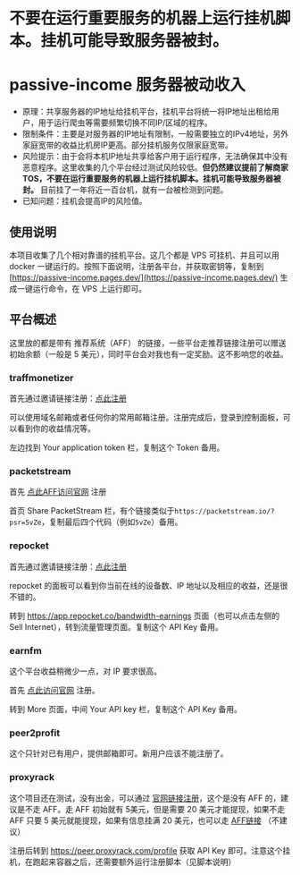 # 不要在运行重要服务的机器上运行挂机脚本。挂机可能导致服务器被封。

# passive-income 服务器被动收入

- 原理：共享服务器的IP地址给挂机平台，挂机平台将统一将IP地址出租给用户，用于运行爬虫等需要频繁切换不同IP/区域的程序。
- 限制条件：主要是对服务器的IP地址有限制，一般需要独立的IPv4地址，另外家庭宽带的收益比机房IP更高。部分挂机服务仅限家庭宽带。
- 风险提示：由于会将本机IP地址共享给客户用于运行程序，无法确保其中没有恶意程序。这里收集的几个平台经过测试风险较低。**但仍然建议提前了解商家 TOS，不要在运行重要服务的机器上运行挂机脚本。挂机可能导致服务器被封。** 目前挂了一年将近一百台机，就有一台被检测到问题。
- 已知问题：挂机会提高IP的风险值。

## 使用说明

本项目收集了几个相对靠谱的挂机平台。这几个都是 VPS 可挂机、并且可以用 docker 一键运行的。按照下面说明，注册各平台，并获取密钥等，复制到 [https://passive-income.pages.dev/](https://passive-income.pages.dev/) 生成一键运行命令，在 VPS 上运行即可。

## 平台概述

这里放的都是带有 推荐系统（AFF） 的链接，一些平台走推荐链接注册可以赠送初始余额（一般是 5 美元），同时平台会对我也有一定奖励。这不影响您的收益。

### traffmonetizer

首先通过邀请链接注册：[点此注册](https://traffmonetizer.com/?aff=1574337)

可以使用域名邮箱或者任何你的常用邮箱注册。注册完成后，登录到控制面板，可以看到你的收益情况等。

左边找到 Your application token 栏，复制这个 Token 备用。

### packetstream

首先 [点此AFF访问官网](https://packetstream.io/?psr=5vZe) 注册

首页 Share PacketStream 栏，有个链接类似于`https://packetstream.io/?psr=5vZe`，复制最后四个代码（例如`5vZe`）备用。

### repocket

首先通过邀请链接注册：[点此注册](https://link.repocket.co/UY62)

repocket 的面板可以看到你当前在线的设备数、IP 地址以及相应的收益，还是很不错的。

转到 https://app.repocket.co/bandwidth-earnings 页面（也可以点击左侧的 Sell Internet），转到流量管理页面。复制这个 API Key 备用。

### earnfm

这个平台收益稍微少一点，对 IP 要求很高。

首先 [点此访问官网](https://earn.fm/ref/1361ES2B) 注册。

转到 More 页面，中间 Your API key 栏，复制这个 API Key 备用。

### peer2profit

这个只针对已有用户，提供邮箱即可。新用户应该不能注册了。

### proxyrack

这个项目还在测试，没有出金，可以通过 [官网链接注册](https://peer.proxyrack.com/register)，这个是没有 AFF 的，建议是不走 AFF。走 AFF 初始就有 5美元，但是需要 20 美元才能提现，如果不走 AFF 只要 5 美元就能提现，如果有信息挂满 20 美元，也可以走 [AFF链接](https://peer.proxyrack.com/ref/1musvbkykdydfjmpcyilrxtm092rv8smylu1gcts) （不建议）

注册后转到 https://peer.proxyrack.com/profile 获取 API Key 即可。注意这个挂机，在跑起来容器之后，还需要额外运行注册脚本（见脚本说明）
